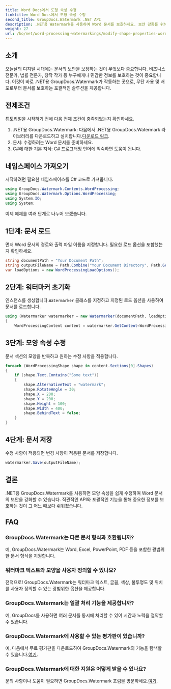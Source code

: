 ```yaml
---
title: Word Docs에서 도형 속성 수정
linktitle: Word Docs에서 도형 속성 수정
second_title: GroupDocs.Watermark .NET API
description: .NET용 Watermark를 사용하여 Word 문서를 보호하세요. 보안 강화를 위해 모양 속성을 쉽게 수정할 수 있습니다.
weight: 27
url: /ko/net/word-processing-watermarkings/modify-shape-properties-word-docs/
---
```

## 소개
오늘날의 디지털 시대에는 문서의 보안을 보장하는 것이 무엇보다 중요합니다. 비즈니스 전문가, 법률 전문가, 창작 작가 등 누구에게나 민감한 정보를 보호하는 것이 중요합니다. 이것이 바로 .NET용 GroupDocs.Watermark가 작동하는 곳으로, 무단 사용 및 배포로부터 문서를 보호하는 포괄적인 솔루션을 제공합니다.
## 전제조건
튜토리얼을 시작하기 전에 다음 전제 조건이 충족되었는지 확인하세요.
1.  .NET용 GroupDocs.Watermark: 다음에서 .NET용 GroupDocs.Watermark 라이브러리를 다운로드하고 설치합니다.[다운로드 링크](https://releases.groupdocs.com/Watermark/net/).
2. 문서: 수정하려는 Word 문서를 준비하세요.
3. C#에 대한 기본 지식: C# 프로그래밍 언어에 익숙하면 도움이 됩니다.

## 네임스페이스 가져오기
시작하려면 필요한 네임스페이스를 C# 코드로 가져옵니다.
```csharp
using GroupDocs.Watermark.Contents.WordProcessing;
using GroupDocs.Watermark.Options.WordProcessing;
using System.IO;
using System;
```
이제 예제를 여러 단계로 나누어 보겠습니다.
## 1단계: 문서 로드
먼저 Word 문서의 경로와 출력 파일 이름을 지정합니다. 필요한 로드 옵션을 포함했는지 확인하세요.
```csharp
string documentPath = "Your Document Path";
string outputFileName = Path.Combine("Your Document Directory", Path.GetFileName(documentPath));
var loadOptions = new WordProcessingLoadOptions();
```
## 2단계: 워터마커 초기화
인스턴스를 생성합니다.`Watermarker` 클래스를 지정하고 지정된 로드 옵션을 사용하여 문서를 로드합니다.
```csharp
using (Watermarker watermarker = new Watermarker(documentPath, loadOptions))
{
    WordProcessingContent content = watermarker.GetContent<WordProcessingContent>();
```
## 3단계: 모양 속성 수정
문서 섹션의 모양을 반복하고 원하는 수정 사항을 적용합니다.
```csharp
foreach (WordProcessingShape shape in content.Sections[0].Shapes)
{
    if (shape.Text.Contains("Some text"))
    {
        shape.AlternativeText = "watermark";
        shape.RotateAngle = 30;
        shape.X = 200;
        shape.Y = 200;
        shape.Height = 100;
        shape.Width = 400;
        shape.BehindText = false;
    }
}
```
## 4단계: 문서 저장
수정 사항이 적용되면 변경 사항이 적용된 문서를 저장합니다.
```csharp
watermarker.Save(outputFileName);
```
## 결론
.NET용 GroupDocs.Watermark를 사용하면 모양 속성을 쉽게 수정하여 Word 문서의 보안을 강화할 수 있습니다. 직관적인 API와 포괄적인 기능을 통해 중요한 정보를 보호하는 것이 그 어느 때보다 쉬워졌습니다.

## FAQ
### GroupDocs.Watermark는 다른 문서 형식과 호환됩니까?
예, GroupDocs.Watermark는 Word, Excel, PowerPoint, PDF 등을 포함한 광범위한 문서 형식을 지원합니다.
### 워터마크 텍스트와 모양을 사용자 정의할 수 있나요?
전적으로! GroupDocs.Watermark는 워터마크 텍스트, 글꼴, 색상, 불투명도 및 위치를 사용자 정의할 수 있는 광범위한 옵션을 제공합니다.
### GroupDocs.Watermark는 일괄 처리 기능을 제공합니까?
예, GroupDocs를 사용하면 여러 문서를 동시에 처리할 수 있어 시간과 노력을 절약할 수 있습니다.
### GroupDocs.Watermark에 사용할 수 있는 평가판이 있습니까?
 예, 다음에서 무료 평가판을 다운로드하여 GroupDocs.Watermark의 기능을 탐색할 수 있습니다.[여기](https://releases.groupdocs.com/).
### GroupDocs.Watermark에 대한 지원은 어떻게 받을 수 있나요?
 문의 사항이나 도움이 필요하면 GroupDocs.Watermark 포럼을 방문하세요.[여기](https://forum.groupdocs.com/c/watermark/19).